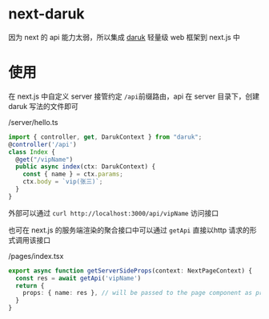 # next-daruk
因为 next 的 api 能力太弱，所以集成 [daruk](https://github.com/darukjs/daruk) 轻量级 web 框架到 next.js 中 

# 使用
在 next.js 中自定义 server 接管约定 `/api`前缀路由，api 在 server 目录下，创建 daruk 写法的文件即可

/server/hello.ts
```typescript
import { controller, get, DarukContext } from "daruk";
@controller('/api')
class Index {
  @get("/vipName")
  public async index(ctx: DarukContext) {
    const { name } = ctx.params;
    ctx.body = `vip(张三)`;
  }
}
```
外部可以通过 `curl http://localhost:3000/api/vipName` 访问接口

也可在 next.js 的服务端渲染的聚合接口中可以通过 `getApi` 直接以http 请求的形式调用该接口

/pages/index.tsx
```typescript
export async function getServerSideProps(context: NextPageContext) {
  const res = await getApi('vipName')
  return {
    props: { name: res }, // will be passed to the page component as props
  }
}
```